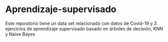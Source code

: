 # Aprendizaje-supervisado
Este repositorio tiene un data set relacionado con datos de Covid-19 y 3 ejercicios de aprendizaje supervisado basado en árboles de decisión, KNN y Naive Bayes
